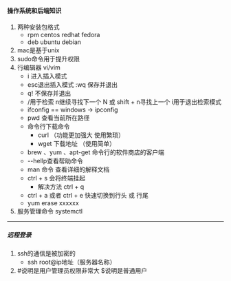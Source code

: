 #### 操作系统和后端知识
1. 两种安装包格式
    * rpm centos redhat fedora 
    * deb ubuntu debian
2.  mac是基于unix 
3. sudo命令用于提升权限
4. 行编辑器 vi/vim
    * i 进入插入模式
    * esc退出插入模式 :wq 保存并退出
    * q! 不保存并退出
    * /用于检索 n继续寻找下一个 N 或 shift + n寻找上一个 i用于退出检索模式
    * ifconfig == windows -> ipconfig
    * pwd 查看当前所在路径
    * 命令行下载命令
        + curl （功能更加强大 使用繁琐）
        + wget 下载地址 （使用简单）
    * brew 、yum 、apt-get 命令行的软件商店的客户端
    *  --hellp查看帮助命令
    * man 命令 查看详细的解释文档
    * ctrl + s 会将终端挂起 
        * 解决方法 ctrl + q
    * ctrl + a 或者 ctrl + e 快速切换到行头 或 行尾
    * yum erase xxxxxx
5. 服务管理命令 systemctl
------
##### 远程登录
1. ssh的通信是被加密的
    + ssh root@ip地址（服务器名称）
2. #说明是用户管理员权限非常大 $说明是普通用户

